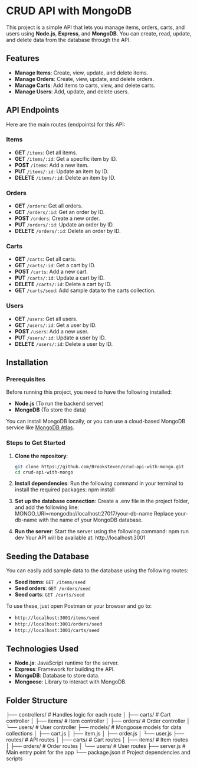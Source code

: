# CRUD API with MongoDB

This project is a simple API that lets you manage items, orders, carts, and users using **Node.js**, **Express**, and **MongoDB**. You can create, read, update, and delete data from the database through the API.

## Features

- **Manage Items**: Create, view, update, and delete items.
- **Manage Orders**: Create, view, update, and delete orders.
- **Manage Carts**: Add items to carts, view, and delete carts.
- **Manage Users**: Add, update, and delete users.

## API Endpoints

Here are the main routes (endpoints) for this API:

### Items

- **GET** `/items`: Get all items.
- **GET** `/items/:id`: Get a specific item by ID.
- **POST** `/items`: Add a new item.
- **PUT** `/items/:id`: Update an item by ID.
- **DELETE** `/items/:id`: Delete an item by ID.

### Orders

- **GET** `/orders`: Get all orders.
- **GET** `/orders/:id`: Get an order by ID.
- **POST** `/orders`: Create a new order.
- **PUT** `/orders/:id`: Update an order by ID.
- **DELETE** `/orders/:id`: Delete an order by ID.

### Carts

- **GET** `/carts`: Get all carts.
- **GET** `/carts/:id`: Get a cart by ID.
- **POST** `/carts`: Add a new cart.
- **PUT** `/carts/:id`: Update a cart by ID.
- **DELETE** `/carts/:id`: Delete a cart by ID.
- **GET** `/carts/seed`: Add sample data to the carts collection.

### Users

- **GET** `/users`: Get all users.
- **GET** `/users/:id`: Get a user by ID.
- **POST** `/users`: Add a new user.
- **PUT** `/users/:id`: Update a user by ID.
- **DELETE** `/users/:id`: Delete a user by ID.

## Installation

### Prerequisites

Before running this project, you need to have the following installed:

- **Node.js** (To run the backend server)
- **MongoDB** (To store the data)

You can install MongoDB locally, or you can use a cloud-based MongoDB service like [MongoDB Atlas](https://www.mongodb.com/cloud/atlas).

### Steps to Get Started

1. **Clone the repository**:
   ```bash
   git clone https://github.com/Brooksteven/crud-api-with-mongo.git
   cd crud-api-with-mongo

2. **Install dependencies**:
Run the following command in your terminal to install the required packages: npm install

3. **Set up the database connection**:
Create a .env file in the project folder, and add the following line: MONGO_URI=mongodb://localhost:27017/your-db-name
Replace your-db-name with the name of your MongoDB database.

4. **Run the server**:
Start the server using the following command: npm run dev
Your API will be available at: http://localhost:3001


## Seeding the Database

You can easily add sample data to the database using the following routes:

- **Seed items**: `GET /items/seed`
- **Seed orders**: `GET /orders/seed`
- **Seed carts**: `GET /carts/seed`

To use these, just open Postman or your browser and go to:

- `http://localhost:3001/items/seed`
- `http://localhost:3001/orders/seed`
- `http://localhost:3001/carts/seed`

## Technologies Used

- **Node.js**: JavaScript runtime for the server.
- **Express**: Framework for building the API.
- **MongoDB**: Database to store data.
- **Mongoose**: Library to interact with MongoDB.

## Folder Structure

├── controllers/           # Handles logic for each route
│   ├── carts/             # Cart controller
│   ├── items/             # Item controller
│   ├── orders/            # Order controller
│   └── users/             # User controller
├── models/                # Mongoose models for data collections
│   ├── cart.js
│   ├── item.js
│   ├── order.js
│   └── user.js
├── routes/                # API routes
│   ├── carts/             # Cart routes
│   ├── items/             # Item routes
│   ├── orders/            # Order routes
│   └── users/             # User routes
├── server.js              # Main entry point for the app
└── package.json           # Project dependencies and scripts



